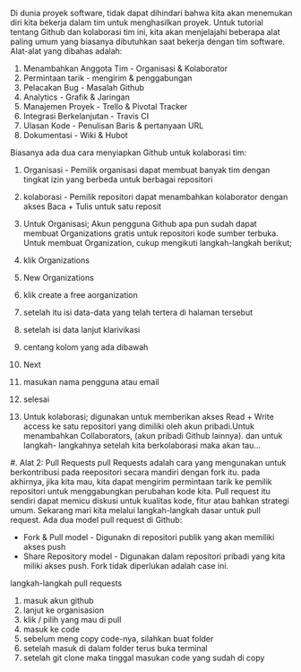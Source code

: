 Di dunia proyek software, tidak dapat dihindari bahwa kita akan menemukan diri kita bekerja dalam tim untuk menghasilkan proyek. Untuk tutorial tentang Github dan kolaborasi tim ini, kita akan menjelajahi beberapa alat paling umum yang biasanya dibutuhkan saat bekerja dengan tim software. Alat-alat yang dibahas adalah:

1. Menambahkan Anggota Tim - Organisasi & Kolaborator
2. Permintaan tarik - mengirim & penggabungan
3. Pelacakan Bug - Masalah Github
4.  Analytics - Grafik & Jaringan
5.  Manajemen Proyek - Trello & Pivotal Tracker
6.  Integrasi Berkelanjutan - Travis CI
7.  Ulasan Kode - Penulisan Baris & pertanyaan URL
8.  Dokumentasi - Wiki & Hubot

  Biasanya ada dua cara menyiapkan Github untuk kolaborasi tim:
1. Organisasi - Pemilik organisasi dapat membuat banyak tim dengan tingkat izin yang berbeda untuk berbagai repositori
2. kolaborasi - Pemilik repositori dapat menambahkan kolaborator dengan akses Baca + Tulis untuk satu reposit

 1. Untuk Organisasi; Akun pengguna Github apa pun sudah dapat membuat Organizations  gratis untuk repositori kode sumber terbuka. Untuk membuat Organization, cukup mengikuti langkah-langkah berikut;
   1. klik Organizations
   2. New Organizations
   3. klik create a free aorganization
   4. setelah itu isi data-data yang telah tertera di halaman tersebut
   5. setelah isi data lanjut klarivikasi
   6. centang kolom yang ada dibawah
   7. Next
   8. masukan nama pengguna atau email
   9. selesai

 2. Untuk kolaborasi; digunakan untuk memberikan akses Read + Write access ke satu repositori yang dimiliki oleh akun pribadi.Untuk menambahkan Collaborators, (akun pribadi Github lainnya).
dan untuk langkah- langkahnya setelah kita berkolaborasi maka akan tau...

 #. Alat 2: Pull Requests
 pull Requests adalah cara yang mengunakan untuk berkontribusi pada reepositori secara mandiri dengan fork itu. pada akhirnya, jika kita mau, kita dapat mengirim permintaan tarik ke pemilik repositori untuk menggabungkan perubahan kode kita. Pull request itu sendiri dapat memicu diskusi untuk kualitas kode, fitur atau bahkan strategi umum.
 Sekarang mari kita melalui langkah-langkah dasar untuk pull request.
Ada dua model pull request di Github:
 - Fork & Pull model - Digunakn di repositori publik yang akan memiliki akses push
 - Share Repository model - Digunakan dalam repositori pribadi yang kita miliki akses push. Fork tidak diperlukan adalah case ini.

langkah-langkah pull requests
1. masuk akun github
2. lanjut ke organisasion
3. klik / pilih yang mau di pull
4. masuk ke code
5. sebelum meng copy code-nya, silahkan buat folder
6. setelah masuk di dalam folder terus buka terminal
7. setelah git clone maka tinggal masukan code yang sudah di copy



